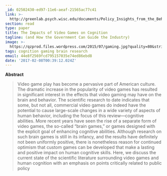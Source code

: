 ```yaml
---
_id: 02502430-ed97-11e6-aeaf-21565ac77c41
link: >-
  http://greenlab.psych.wisc.edu/documents/Policy_Insights_from_the_Behavioral_and_Brain_Sciences-2015-Green-101-10.pdf
section: read
type: paper
title: The Impacts of Video Games on Cognition
tagline: (and How the Government Can Guide the Industry)
image: >-
  https://qzprod.files.wordpress.com/2015/07/gaming.jpg?quality=80&strip=all&w=300
tags: cognition gaming brain research
email: 44e8f2569fcd795157035e74ed86ebd8
date: '2017-02-08T00:39:12.024Z'
---
```

**Abstract**

> Video game play has become a pervasive part of American culture. The dramatic increase in the popularity of video games has resulted in significant interest in the effects that video gaming may have on the brain and behavior. The scientific research to date indicates that some, but not all, commercial video games do indeed have the potential to cause large-scale changes in a wide variety of aspects of human behavior, including the focus of this review—cognitive abilities. More recent years have seen the rise of a separate form of video games, the so-called “brain games,” or games designed with the explicit goal of enhancing cognitive abilities. Although research on such brain games is still in its infancy, and the results have definitely not been uniformly positive, there is nonetheless reason for continued optimism that custom games can be developed that make a lasting and positive impact on human cognitive skills. Here, we discuss the current state of the scientific literature surrounding video games and human cognition with an emphasis on points critically related to public policy
